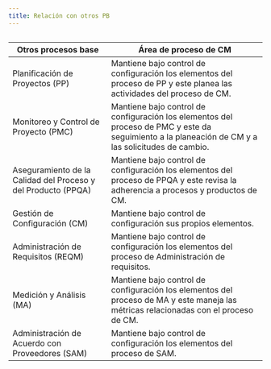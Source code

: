 ```yaml
---
title: Relación con otros PB
---
```


## 
| Otros procesos base | Área de proceso de CM |
|----------------------|-------------|
| Planificación de Proyectos (PP) | Mantiene bajo control de configuración los elementos del proceso de PP y este planea las actividades del proceso de CM. |
| Monitoreo y Control de Proyecto (PMC) | Mantiene bajo control de configuración los elementos del proceso de PMC y este da seguimiento a la planeación de CM y a las solicitudes de cambio. |
| Aseguramiento de la Calidad del Proceso y del Producto (PPQA) | Mantiene bajo control de configuración los elementos del proceso de PPQA y este revisa la adherencia a procesos y productos de CM. |
| Gestión de Configuración (CM) | Mantiene bajo control de configuración sus propios elementos. |
| Administración de Requisitos (REQM) | Mantiene bajo control de configuración los elementos del proceso de Administración de requisitos. |
| Medición y Análisis (MA) | Mantiene bajo control de configuración los elementos del proceso de MA y este maneja las métricas relacionadas con el proceso de CM. |
| Administración de Acuerdo con Proveedores (SAM) | Mantiene bajo control de configuración los elementos del proceso de SAM. |